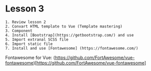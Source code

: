 # Lesson 3
    1. Review lesson 2
    2. Convart HTML template to Vue (Template mastering)
    3. Component
    4. Install [Bootstrap](https://getbootstrap.com/) and use
    5. Import extranal SCSS file 
    6. Import static file
    7. Install and use [Fontawesome] (https://fontawesome.com/)
	

Fontawesome for Vue:
(https://github.com/FortAwesome/vue-fontawesome)[https://github.com/FortAwesome/vue-fontawesome]